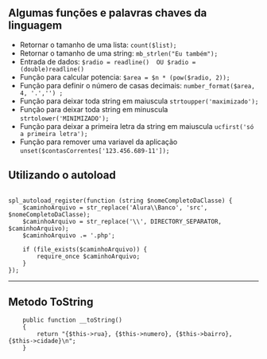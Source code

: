 ## Algumas funções e palavras chaves da linguagem

* Retornar o tamanho de uma lista: ``` count($list);  ```
* Retornar o tamanho de uma string: ``` mb_strlen("Eu também");  ```
* Entrada de dados: ``` $radio = readline()  OU $radio = (double)readline() ``` 
* Função para calcular potencia: ``` $area = $n * (pow($radio, 2)); ```
* Função para definir o número de casas decimais: ``` number_format($area, 4, '.','') ; ```
* Função para deixar toda string em maiuscula ``` strtoupper('maximizado');   ```
* Função para deixar toda string em minuscula ``` strtolower('MINIMIZADO'); ```
* Função para deixar a primeira letra da string em maiuscula ``` ucfirst('só a primeira letra'); ```
* Função para remover uma variavel da aplicação ``` unset($contasCorrentes['123.456.689-11']); ```

## Utilizando o autoload

```

spl_autoload_register(function (string $nomeCompletoDaClasse) {
    $caminhoArquivo = str_replace('Alura\\Banco', 'src', $nomeCompletoDaClasse);
    $caminhoArquivo = str_replace('\\', DIRECTORY_SEPARATOR, $caminhoArquivo);
    $caminhoArquivo .= '.php';

    if (file_exists($caminhoArquivo)) {
        require_once $caminhoArquivo;
    }
});

```

<hr>

## Metodo ToString
```
    public function __toString()
    {
        return "{$this->rua}, {$this->numero}, {$this->bairro}, {$this->cidade}\n"; 
    }
```
